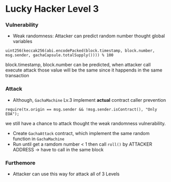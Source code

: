 # Lucky Hacker Level 3

### **Vulnerability**
* Weak randomness: Attacker can predict random number thought global variables

```uint256(keccak256(abi.encodePacked(block.timestamp, block.number, msg.sender, gachaCapsule.totalSupply()))) % 100```

block.timestamp, block.number can be predicted, when attacker call execute attack those value will be the same since it happends in the same transaction

### **Attack**

* Although, `GachaMachine` Lv.3 implement **actual** contract caller prevention 

```require(tx.origin == msg.sender && !msg.sender.isContract(), "Only EOA");```

we still have a chance to attack thought the weak randomness vulnerability.

* Create `GachaAttack` contract, which implement the same random function in `GachaMachine`
* Run until get a ramdom number < 1 then call `roll()` by ATTACKER ADDRESS -> have to call in the same block

### **Furthemore**
* Attacker can use this way for attack all of 3 Levels 